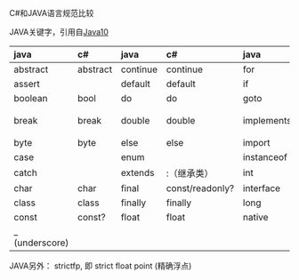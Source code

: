 ﻿C#和JAVA语言规范比较

JAVA关键字，引用自[Java10](https://docs.oracle.com/javase/specs/jls/se10/html/jls-3.html#jls-3.9)

|  java     |  c#       |  java     |  c#       |  java       |  c#       |  java      |  c#       |  java      |  c#       |
|:--------- |:--------- |:----------|:----------|:------------|:----------|:-----------|:----------|:-----------|:----------|
|abstract   |abstract   |continue   | continue  |for          |for        |new         |new        |switch      |switch     |
|assert     |           |default    | default   |if           |if         |package     |namespace  |synchronized|lock       |
|boolean    |bool       |do         | do        |goto         |goto       |private     |private    |this        |this       |
|break      |break      |double     |double     |implements   |: (实现接口)|protected   |protected  |throw       |throw      |
|byte       |byte       |else       |else       |import       |           |public      |           |throws      |           |
|case       |           |enum       |           |instanceof   |           |return      |           |transient   |           |
|catch      |           |extends    |:（继承类） |int          |int        |short       |short      |try         |try        |
|char       |char       |final      |const/readonly?|interface |interface  |static      |static     |void        |void       |
|class      |class      |finally    |finally    |long         |long       |strictfp    |           |volatile    |volatile?  |
|const      |const?     |float      |float      |native       |           |super       |base       |while       |while      |
|_ (underscore)||       |           |           |             |           |            |           |            |           |

JAVA另外：
strictfp, 即 strict float point (精确浮点)
